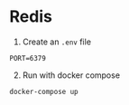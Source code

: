 # Redis

1. Create an `.env` file
```
PORT=6379
```

2. Run with docker compose
```
docker-compose up
```